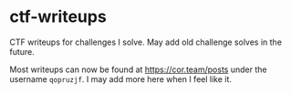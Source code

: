 # ctf-writeups
CTF writeups for challenges I solve. May add old challenge solves in the future.

Most writeups can now be found at https://cor.team/posts under the username `qopruzjf`.
I may add more here when I feel like it.
